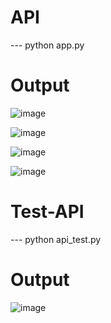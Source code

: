 # API

--- python app.py

# Output

![image](https://github.com/chandru-kt/Test-api/assets/94432813/33fcffc5-ec0a-4b87-a63a-b3969ce8e499)

![image](https://github.com/chandru-kt/Test-api/assets/94432813/04e9b810-38ec-40c1-aff9-aba3cc148882)

![image](https://github.com/chandru-kt/Test-api/assets/94432813/84708bde-d090-40a3-b78f-b9d516050aec)

![image](https://github.com/chandru-kt/Test-api/assets/94432813/794b01fa-8e90-4582-906d-e1bf8c62a1eb)

# Test-API

--- python api_test.py

# Output

![image](https://github.com/chandru-kt/Test-api/assets/94432813/cd9f4e40-4f72-42c7-be6d-3cbb033b8618)
